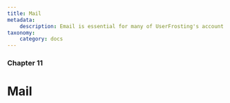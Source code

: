 ```yaml
---
title: Mail
metadata:
    description: Email is essential for many of UserFrosting's account features, including account verification and password reset requests.
taxonomy:
    category: docs
---
```


### Chapter 11

# Mail
